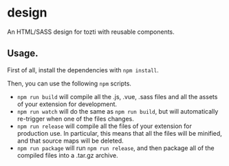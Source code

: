 # design

An HTML/SASS design for tozti with reusable components.

## Usage.

First of all, install the dependencies with `npm install`.

Then, you can use the following `npm` scripts.

- `npm run build` will compile all the .js, .vue, .sass files and all the assets of your extension for development.
- `npm run watch` will do the same as `npm run build`, but will automatically re-trigger when one of the files changes.
- `npm run release` will compile all the files of your extension for production use. 
   In particular, this means that all the files will be minified, and that source maps will be deleted.
- `npm run package` will run `npm run release`, and then package all of the compiled files into a .tar.gz archive.
